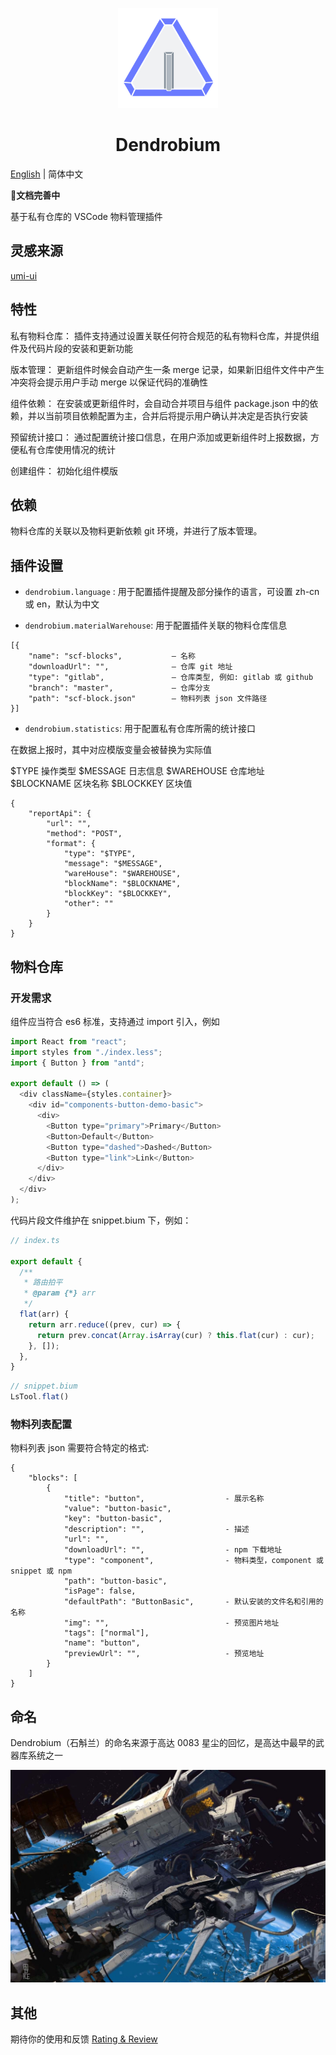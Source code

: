 <p align="center">
    <img width="160" src="https://github.com/panmenglin/dendrobium/raw/master/dendrobium.png">
</p>

<h1 align="center">Dendrobium</h1>

[English](../README.md) | 简体中文

**文档完善中**

基于私有仓库的 VSCode 物料管理插件

## 灵感来源

[umi-ui](https://github.com/umijs/umi-ui)

## 特性


私有物料仓库：
插件支持通过设置关联任何符合规范的私有物料仓库，并提供组件及代码片段的安装和更新功能

版本管理：
更新组件时候会自动产生一条 merge 记录，如果新旧组件文件中产生冲突将会提示用户手动 merge 以保证代码的准确性

组件依赖：
在安装或更新组件时，会自动合并项目与组件 package.json 中的依赖，并以当前项目依赖配置为主，合并后将提示用户确认并决定是否执行安装

预留统计接口：
通过配置统计接口信息，在用户添加或更新组件时上报数据，方便私有仓库使用情况的统计

创建组件：
初始化组件模版


## 依赖

物料仓库的关联以及物料更新依赖 git 环境，并进行了版本管理。

## 插件设置

* `dendrobium.language` : 用于配置插件提醒及部分操作的语言，可设置 zh-cn 或 en，默认为中文

* `dendrobium.materialWarehouse`: 用于配置插件关联的物料仓库信息

```
[{
    "name": "scf-blocks",           — 名称
    "downloadUrl": "",              — 仓库 git 地址
    "type": "gitlab",               — 仓库类型, 例如: gitlab 或 github
    "branch": "master",             — 仓库分支
    "path": "scf-block.json"        — 物料列表 json 文件路径
}]
```

* `dendrobium.statistics`: 用于配置私有仓库所需的统计接口

在数据上报时，其中对应模版变量会被替换为实际值

$TYPE         操作类型
$MESSAGE      日志信息
$WAREHOUSE    仓库地址
$BLOCKNAME    区块名称
$BLOCKKEY     区块值

```
{
    "reportApi": {
        "url": "",
        "method": "POST",
        "format": {
            "type": "$TYPE",
            "message": "$MESSAGE",
            "wareHouse": "$WAREHOUSE",
            "blockName": "$BLOCKNAME",
            "blockKey": "$BLOCKKEY",
            "other": ""
        }
    }
}
```

## 物料仓库

### 开发需求

组件应当符合 es6 标准，支持通过 import 引入，例如

```javascript
import React from "react";
import styles from "./index.less";
import { Button } from "antd";

export default () => (
  <div className={styles.container}>
    <div id="components-button-demo-basic">
      <div>
        <Button type="primary">Primary</Button>
        <Button>Default</Button>
        <Button type="dashed">Dashed</Button>
        <Button type="link">Link</Button>
      </div>
    </div>
  </div>
);

```


代码片段文件维护在 snippet.bium 下，例如：

```javascript
// index.ts

export default {
  /**
   * 路由拍平
   * @param {*} arr
   */
  flat(arr) {
    return arr.reduce((prev, cur) => {
      return prev.concat(Array.isArray(cur) ? this.flat(cur) : cur);
    }, []);
  },
}

```


```javascript
// snippet.bium
LsTool.flat()
```

### 物料列表配置


物料列表 json 需要符合特定的格式:

```
{
    "blocks": [
        {
            "title": "button",                  - 展示名称
            "value": "button-basic",
            "key": "button-basic",          
            "description": "",                  - 描述
            "url": "",
            "downloadUrl": "",                  - npm 下载地址
            "type": "component",                - 物料类型，component 或 snippet 或 npm
            "path": "button-basic",
            "isPage": false,
            "defaultPath": "ButtonBasic",       - 默认安装的文件名和引用的名称
            "img": "",                          - 预览图片地址
            "tags": ["normal"],
            "name": "button",
            "previewUrl": "",                   - 预览地址
        }
    ]
}

```

## 命名

Dendrobium（石斛兰）的命名来源于高达 0083 星尘的回忆，是高达中最早的武器库系统之一

![avatar](https://github.com/panmenglin/dendrobium/raw/master/docs/image/GP03-DENDROBIUM-GUNDAM.jpg)


## 其他

期待你的使用和反馈 [Rating & Review](https://marketplace.visualstudio.com/items?itemName=panmenglin.dendrobium&ssr=false#review-details)





